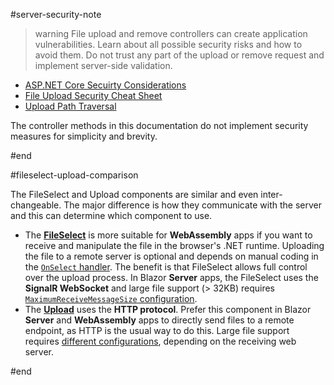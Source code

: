 #server-security-note

>warning File upload and remove controllers can create application vulnerabilities. Learn about all possible security risks and how to avoid them. Do not trust any part of the upload or remove request and implement server-side validation.
>
* [ASP.NET Core Secuirty Considerations](https://docs.microsoft.com/en-us/aspnet/core/mvc/models/file-uploads?view=aspnetcore-6.0#security-considerations)
* [File Upload Security Cheat Sheet](https://cheatsheetseries.owasp.org/cheatsheets/File_Upload_Cheat_Sheet.html)
* [Upload Path Traversal](https://security.stackexchange.com/questions/177307/path-traversal-via-filename)
>
The controller methods in this documentation do not implement security measures for simplicity and brevity.

#end


#fileselect-upload-comparison

The FileSelect and Upload components are similar and even inter-changeable. The major difference is how they communicate with the server and this can determine which component to use.

* The [**FileSelect**](slug:fileselect-overview) is more suitable for **WebAssembly** apps if you want to receive and manipulate the file in the browser's .NET runtime. Uploading the file to a remote server is optional and depends on manual coding in the [`OnSelect` handler](slug:fileselect-events#onselect). The benefit is that FileSelect allows full control over the upload process. In Blazor **Server** apps, the FileSelect uses the **SignalR WebSocket** and large file support (> 32KB) requires [`MaximumReceiveMessageSize` configuration](slug:fileselect-overview#large-file-support).
* The [**Upload**](slug:upload-overview) uses the **HTTP protocol**. Prefer this component in Blazor **Server** and **WebAssembly** apps to directly send files to a remote endpoint, as HTTP is the usual way to do this. Large file support requires [different configurations](slug:upload-overview#large-file-uploads), depending on the receiving web server.

#end
